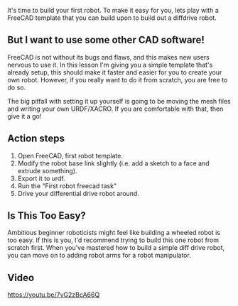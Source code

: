 It's time to build your first robot. To make it easy for you, lets play with a FreeCAD template that you can build upon to build out a diffdrive robot. 

## But I want to use some other CAD software! 

FreeCAD is not without its bugs and flaws, and this makes new users nervous to use it. In this lesson I'm giving you a simple template that's already setup, this should make it faster and easier for you to create your own robot. However, if you really want to do it from scratch, you are free to do so. 

The big pitfall with setting it up yourself is going to be moving the mesh files and writing your own URDF/XACRO. If you are comfortable with that, then give it a go! 

## Action steps 

1. Open FreeCAD, first robot template. 
2. Modify the robot base link slightly (i.e. add a sketch to a face and extrude something). 
3. Export it to urdf. 
4. Run the "First robot freecad task" 
5. Drive your differential drive robot around. 

##  Is This Too Easy? 

Ambitious beginner roboticists might feel like building a wheeled robot is too easy. If this is you, I'd recommend trying to build this one robot from scratch first. When you've mastered how to build a simple diff drive robot, you can move on to adding robot arms for a robot manipulator. 

## Video 
https://youtu.be/7vG2zBcA66Q
